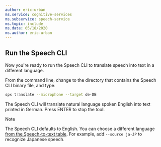 ```yaml
---
author: eric-urban
ms.service: cognitive-services
ms.subservice: speech-service
ms.topic: include
ms.date: 05/18/2020
ms.author: eric-urban
---
```



## Run the Speech CLI

Now you're ready to run the Speech CLI to translate speech into text in a different language.

From the command line, change to the directory that contains the Speech CLI binary file, and type:

```bash
spx translate --microphone --target de-DE
```

The Speech CLI will translate natural language spoken English into text printed in German.
Press ENTER to stop the tool.

> [!NOTE]
> The Speech CLI defaults to English. You can choose a different language [from the Speech-to-text table](../../../../language-support.md).
> For example, add `--source ja-JP` to recognize Japanese speech.
